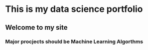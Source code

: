 # This is my data science portfolio
## Welcome to my site
### Major procjects should be Machine Learning Algorthms
